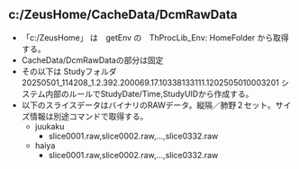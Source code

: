 ##  c:/ZeusHome/CacheData/DcmRawData
- 「c:/ZeusHome」 は　getEnv の　ThProcLib_Env: HomeFolder から取得する。  
-  CacheData/DcmRawDataの部分は固定  
- その以下は  Studyフォルダ20250501_114208_1.2.392.200069.17.10338133111.1202505010003201
 システム内部のルールでStudyDate/Time,StudyUIDから作成する。
 - 以下のスライスデータはバイナリのRAWデータ。縦隔／肺野２セット。サイズ情報は別途コマンドで取得する。
   - juukaku
     - slice0001.raw,slice0002.raw,...,slice0332.raw  
   - haiya
     - slice0001.raw,slice0002.raw,...,slice0332.raw  

